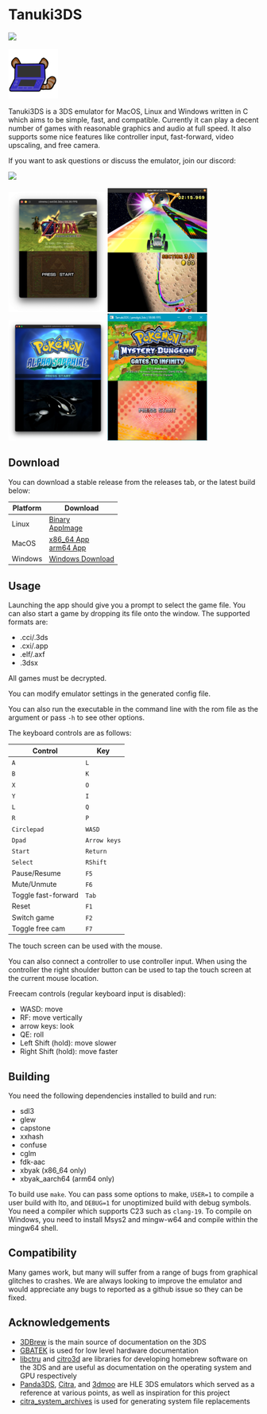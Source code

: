 # Tanuki3DS

[![](https://github.com/burhanr13/Tanuki3DS/actions/workflows/ci.yml/badge.svg)](https://github.com/burhanr13/Tanuki3DS/actions/workflows/ci.yml)

<img src=images/logo.png width=100>

Tanuki3DS is a 3DS emulator for MacOS, Linux and Windows written in C which aims to be simple, fast, and compatible. Currently it can play a decent number of games with reasonable graphics and audio at full speed. It also supports some nice features like controller input, fast-forward, video upscaling, and free camera.

If you want to ask questions or discuss the emulator, join our discord:

[![](https://discord.com/api/guilds/1309172325203054612/widget.png?style=banner2)](https://discord.gg/6ya65fvD3g)

<img src=images/oot3d.png width=200><img src=images/mk7.png width=200><img src=images/pokemon.png width=200><img src=images/pmdgti.png width=200>

## Download

You can download a stable release from the releases tab, or the latest build below:

| Platform | Download |
| -------- | -------- |
| Linux | [Binary](https://nightly.link/burhanr13/Tanuki3DS/workflows/ci/master/Tanuki3DS-linux-binary.zip) <br> [AppImage](https://nightly.link/burhanr13/Tanuki3DS/workflows/ci/master/Tanuki3DS-linux-appimage.zip) |
| MacOS | [x86_64 App](https://nightly.link/burhanr13/Tanuki3DS/workflows/ci/master/Tanuki3DS-macos-x86_64.zip) <br> [arm64 App](https://nightly.link/burhanr13/Tanuki3DS/workflows/ci/master/Tanuki3DS-macos-arm64.zip) |
| Windows | [Windows Download](https://nightly.link/burhanr13/Tanuki3DS/workflows/ci/master/Tanuki3DS-windows.zip) |

## Usage
Launching the app should give you a prompt to select the game file. You can also start a game by dropping its file onto the window. The supported formats are:

- .cci/.3ds
- .cxi/.app
- .elf/.axf
- .3dsx

All games must be decrypted.

You can modify emulator settings in the generated config file.

You can also run the executable in the command line with the rom file as the argument or pass `-h` to see other options.

The keyboard controls are as follows:

| Control | Key |
| --- | --- |
| `A` | `L` |
| `B` | `K` |
| `X` | `O` |
| `Y` | `I` |
| `L` | `Q` |
| `R` | `P` |
| `Circlepad` | `WASD` |
| `Dpad` | `Arrow keys` |
| `Start` | `Return` |
| `Select` | `RShift` |
| Pause/Resume | `F5` |
| Mute/Unmute | `F6` |
| Toggle fast-forward | `Tab` |
| Reset | `F1` |
| Switch game | `F2` |
| Toggle free cam | `F7` |

The touch screen can be used with the mouse.

You can also connect a controller to use controller input. When using the
controller the right shoulder button can be used to tap the touch screen
at the current mouse location.

Freecam controls (regular keyboard input is disabled):
- WASD: move
- RF: move vertically
- arrow keys: look
- QE: roll
- Left Shift (hold): move slower
- Right Shift (hold): move faster

## Building
You need the following dependencies installed to build and run:
- sdl3
- glew
- capstone
- xxhash
- confuse
- cglm
- fdk-aac
- xbyak (x86_64 only)
- xbyak_aarch64 (arm64 only)

To build use `make`. You can pass some options to make, `USER=1` to compile a user build with lto, and `DEBUG=1` for unoptimized build with debug symbols. You need a compiler which supports C23 such as `clang-19`. To compile on Windows, you need to install Msys2 and mingw-w64 and compile within the mingw64 shell.


## Compatibility

Many games work, but many will suffer from a range of bugs from graphical glitches to crashes. We are always looking to improve the emulator and would appreciate any bugs to reported as a github issue so they can be fixed.

## Acknowledgements

- [3DBrew](https://www.3dbrew.org) is the main source of documentation on the 3DS
- [GBATEK](https://www.problemkaputt.de/gbatek.htm) is used for low level hardware documentation
- [libctru](https://github.com/devkitPro/libctru) and [citro3d](https://github.com/devkitPro/citro3d) are libraries for developing homebrew software on the 3DS and are useful as documentation on the operating system and GPU respectively
- [Panda3DS](https://github.com/wheremyfoodat/Panda3DS), [Citra](https://github.com/PabloMK7/citra), and [3dmoo](https://github.com/plutooo/3dmoo) are HLE 3DS emulators which served as a reference at various points, as well as inspiration for this project
- [citra_system_archives](https://github.com/B3n30/citra_system_archives) is used for generating system file replacements

